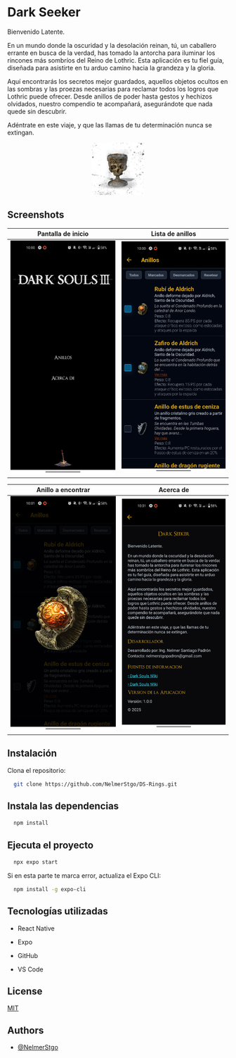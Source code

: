 # Dark Seeker

Bienvenido Latente.

En un mundo donde la oscuridad y la desolación reinan, tú, un caballero errante en busca de la verdad, has tomado la antorcha para iluminar los rincones más sombríos del Reino de Lothric. Esta aplicación es tu fiel guía, diseñada para asistirte en tu arduo camino hacia la grandeza y la gloria.

Aquí encontrarás los secretos mejor guardados, aquellos objetos ocultos en las sombras y las proezas necesarias para reclamar todos los logros que Lothric puede ofrecer. Desde anillos de poder hasta gestos y hechizos olvidados, nuestro compendio te acompañará, asegurándote que nada quede sin descubrir.

Adéntrate en este viaje, y que las llamas de tu determinación nunca se extingan.

<p align="center">
  <img src="./screenshots/icon.png" alt="Logo" width="120"/>
</p>

## Screenshots

| Pantalla de inicio | Lista de anillos |
|--------------------|------------------|
| <img src="./screenshots/screenshot1.jpg" alt="Home" width="300"/> | <img src="./screenshots/screenshot2.jpg" alt="Lista de anillos" width="300"/> |

| Anillo a encontrar | Acerca de        |
|--------------------|------------------|
| <img src="./screenshots/screenshot3.jpg" alt="Anillo a encontrar" width="300"/> | <img src="./screenshots/screenshot4.jpg" alt="Acerca de" width="300"/> |

## Instalación

Clona el repositorio:

```bash
  git clone https://github.com/NelmerStgo/DS-Rings.git
```

## Instala las dependencias

```bash
  npm install
```

## Ejecuta el proyecto

```bash
  npx expo start
```

Si en esta parte te marca error, actualiza el Expo CLI:

```bash
  npm install -g expo-cli
```

## Tecnologías utilizadas

- React Native

- Expo

- GitHub

- VS Code

## License

[MIT](https://choosealicense.com/licenses/mit/)

## Authors

- [@NelmerStgo](https://github.com/NelmerStgo)

